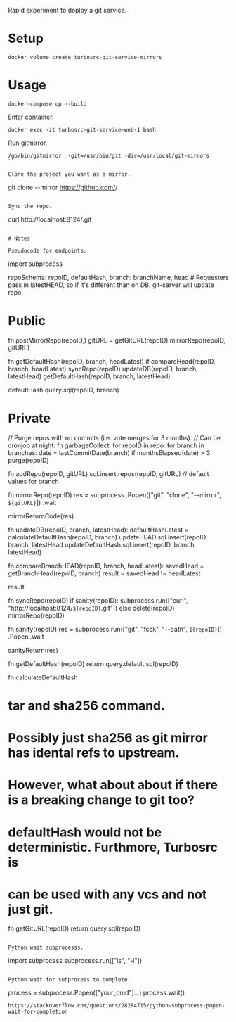 Rapid experiment to deploy a git service.

# Setup

```
docker volume create turbosrc-git-service-mirrors
```

# Usage

```
docker-compose up --build
```

Enter container.

```
docker exec -it turbosrc-git-service-web-1 bash
```

Run gitmirror.

```
/go/bin/gitmirror  -git=/usr/bin/git -dir=/usr/local/git-mirrors
``

Clone the project you want as a mirror.

```
git clone --mirror https://github.com/<owner>/<repo>
```

Sync the repo.

```
curl http://localhost:8124/<repo>.git
```

# Notes

Pseudocode for endpoints.

```
import subprocess

repoSchema:
   repoID,
   defaultHash,
   branch:
      branchName,
      head       # Requesters pass in latestHEAD, so if it's different than on DB, git-server will update repo.

# Public
fn postMirrorRepo(repoID,)
  gitURL = getGitURL(repoID)
  mirrorRepo(repoID, gitURL)

fn getDefaultHash(repoID, branch, headLatest)
   if compareHead(repoID, branch, headLatest)
      syncRepo(repoID)
      updateDB(repoID, branch, latestHead)
      getDefaultHash(repoID, branch, latestHead)

   defautlHash.query.sql(repoID, branch)

# Private
// Purge repos with no commits (i.e. vote merges for 3 months).
// Can be cronjob at night.
fn garbageCollect:
   for repoID in repo:
      for branch in branches:
         date = lastCommitDate(branch)
	 if monthsElapsed(date) > 3
	    purge(repoID)

fn addRepo(repoID, gitURL)
   sql.insert.repos(repoID, gitURL)
   // default values for branch

fn mirrorRepo(repoID)
  res = subprocess
  .Popen(["git", "clone", "--mirror", `${gitURL}`])
  .wait

  mirrorReturnCode(res)

fn updateDB(repoID, branch, latestHead):
   defaultHashLatest = calculateDefaultHash(repoID, branch)
   updateHEAD.sql.insert(repoID, branch, latestHead
   updateDefaultHash.sql.insert(repoID, branch, latestHead)

fn compareBranchHEAD(repoID, branch, headLatest):
   savedHead = getBranchHead(repoID, branch)
   result = savedHead != headLatest

   result


fn syncRepo(repoID)
  if sanity(repoID):
     subprocess.run(["curl", "http://localhost:8124/`${repoID}`.git"])
  else
     delete(repoID)
     mirrorRepo(repoID)

fn sanity(repoID)
  res = subprocess.run(["git", "fsck", "--path", `${repoID}`])
        .Popen
	.wait

  sanityReturn(res)

fn getDefaultHash(repoID)
  return query.default.sql(repoID)


fn calculateDefaultHash
   # tar and sha256 command.

   # Possibly just sha256 as git mirror has idental refs to upstream.
   # However, what about about if there is a breaking change to git too?
   # defaultHash would not be deterministic. Furthmore, Turbosrc is
   # can be used with any vcs and not just git.

fn getGitURL(repoID)
   return query.sql(repoID)

```

Python wait subprocesss.

```
import subprocess
subprocess.run(["ls", "-l"])
```

Python wait for subprocess to complete.

```
process = subprocess.Popen(["your_cmd"]...)
process.wait()
```
https://stackoverflow.com/questions/28284715/python-subprocess-popen-wait-for-completion
